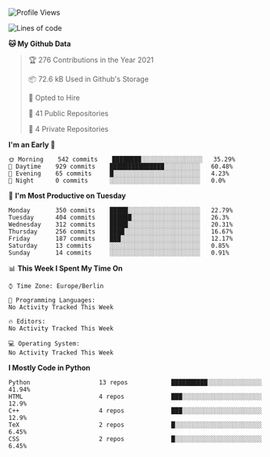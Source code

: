 <!--START_SECTION:waka-->
![Profile Views](http://img.shields.io/badge/Profile%20Views-1-blue)

![Lines of code](https://img.shields.io/badge/From%20Hello%20World%20I%27ve%20Written-136123%20lines%20of%20code-blue)

**🐱 My Github Data** 

> 🏆 276 Contributions in the Year 2021
 > 
> 📦 72.6 kB Used in Github's Storage 
 > 
> 💼 Opted to Hire
 > 
> 📜 41 Public Repositories 
 > 
> 🔑 4 Private Repositories  
 > 
**I'm an Early 🐤** 

```text
🌞 Morning    542 commits    ████████░░░░░░░░░░░░░░░░░   35.29% 
🌆 Daytime    929 commits    ███████████████░░░░░░░░░░   60.48% 
🌃 Evening    65 commits     █░░░░░░░░░░░░░░░░░░░░░░░░   4.23% 
🌙 Night      0 commits      ░░░░░░░░░░░░░░░░░░░░░░░░░   0.0%

```
📅 **I'm Most Productive on Tuesday** 

```text
Monday       350 commits    █████░░░░░░░░░░░░░░░░░░░░   22.79% 
Tuesday      404 commits    ██████░░░░░░░░░░░░░░░░░░░   26.3% 
Wednesday    312 commits    █████░░░░░░░░░░░░░░░░░░░░   20.31% 
Thursday     256 commits    ████░░░░░░░░░░░░░░░░░░░░░   16.67% 
Friday       187 commits    ███░░░░░░░░░░░░░░░░░░░░░░   12.17% 
Saturday     13 commits     ░░░░░░░░░░░░░░░░░░░░░░░░░   0.85% 
Sunday       14 commits     ░░░░░░░░░░░░░░░░░░░░░░░░░   0.91%

```


📊 **This Week I Spent My Time On** 

```text
⌚︎ Time Zone: Europe/Berlin

💬 Programming Languages: 
No Activity Tracked This Week

🔥 Editors: 
No Activity Tracked This Week

💻 Operating System: 
No Activity Tracked This Week

```

**I Mostly Code in Python** 

```text
Python                   13 repos            ██████████░░░░░░░░░░░░░░░   41.94% 
HTML                     4 repos             ███░░░░░░░░░░░░░░░░░░░░░░   12.9% 
C++                      4 repos             ███░░░░░░░░░░░░░░░░░░░░░░   12.9% 
TeX                      2 repos             █░░░░░░░░░░░░░░░░░░░░░░░░   6.45% 
CSS                      2 repos             █░░░░░░░░░░░░░░░░░░░░░░░░   6.45%

```



<!--END_SECTION:waka-->
